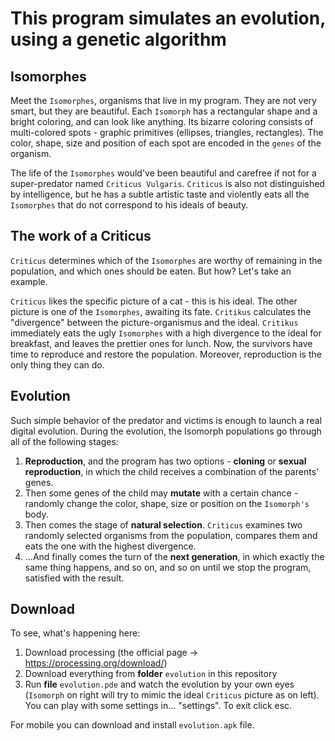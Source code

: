 # This program simulates an evolution, using a genetic algorithm
## Isomorphes
Meet the `Isomorphes`, organisms that live in my program. They are not very smart, but they are beautiful. Each `Isomorph` has a rectangular shape and a bright coloring, and can look like anything. Its bizarre coloring consists of multi-colored spots - graphic primitives (ellipses, triangles, rectangles). The color, shape, size and position of each spot are encoded in the `genes` of the organism.

The life of the `Isomorphes` would've been beautiful and carefree if not for a super-predator named `Criticus Vulgaris`. `Criticus` is also not distinguished by intelligence, but he has a subtle artistic taste and violently eats all the `Isomorphes` that do not correspond to his ideals of beauty.

## The work of a Criticus
`Criticus` determines which of the `Isomorphes` are worthy of remaining in the population, and which ones should be eaten. But how? Let's take an example.

`Criticus` likes the specific picture of a cat - this is his ideal. The other picture is one of the `Isomorphes`, awaiting its fate. `Critikus` calculates the "divergence" between the picture-organismus and the ideal.
`Critikus` immediately eats the ugly `Isomorphes` with a high divergence to the ideal for breakfast, and leaves the prettier ones for lunch. Now, the survivors have time to reproduce and restore the population. Moreover, reproduction is the only thing they can do.

## Evolution
Such simple behavior of the predator and victims is enough to launch a real digital evolution. During the evolution, the Isomorph populations go through all of the following stages:
1. **Reproduction**, and the program has two options - **cloning** or **sexual reproduction**, in which the child receives a combination of the parents' genes.
2. Then some genes of the child may **mutate** with a certain chance - randomly change the color, shape, size or position on the `Isomorph's` body.
3. Then comes the stage of **natural selection**. `Criticus` examines two randomly selected organisms from the population, compares them and eats the one with the highest divergence.
4. ...And finally comes the turn of the **next generation**, in which exactly the same thing happens, and so on, and so on until we stop the program, satisfied with the result.

## Download
To see, what's happening here: 
1. Download processing (the official page -> https://processing.org/download/)
2. Download everything from **folder** `evolution` in this repository
3. Run **file** `evolution.pde` and watch the evolution by your own eyes (`Isomorph` on right will try to mimic the ideal `Criticus` picture as on left). You can play with some settings in... "settings". To exit click esc.

For mobile you can download and install `evolution.apk` file.
